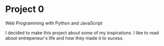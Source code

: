 # Project 0

Web Programming with Python and JavaScript

I decided to make this project about some of my inspirations. I like to read about entrepeneur's life and how they made it to sucess.
